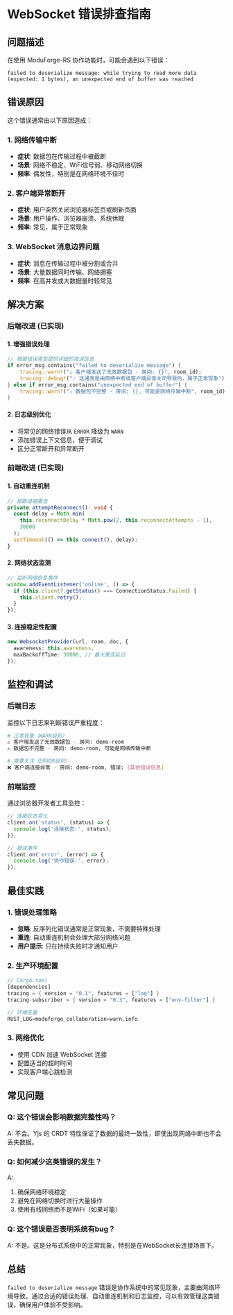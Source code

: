# WebSocket 错误排查指南

## 问题描述

在使用 ModuForge-RS 协作功能时，可能会遇到以下错误：

```
failed to deserialize message: while trying to read more data (expected: 1 bytes), an unexpected end of buffer was reached
```

## 错误原因

这个错误通常由以下原因造成：

### 1. 网络传输中断
- **症状**: 数据包在传输过程中被截断
- **场景**: 网络不稳定、WiFi信号弱、移动网络切换
- **频率**: 偶发性，特别是在网络环境不佳时

### 2. 客户端异常断开
- **症状**: 用户突然关闭浏览器标签页或刷新页面
- **场景**: 用户操作、浏览器崩溃、系统休眠
- **频率**: 常见，属于正常现象

### 3. WebSocket 消息边界问题
- **症状**: 消息在传输过程中被分割或合并
- **场景**: 大量数据同时传输、网络拥塞
- **频率**: 在高并发或大数据量时较常见

## 解决方案

### 后端改进 (已实现)

#### 1. 增强错误处理
```rust
// 根据错误类型提供详细的错误信息
if error_msg.contains("failed to deserialize message") {
    tracing::warn!("⚠️ 客户端发送了无效数据包 - 房间: {}", room_id);
    tracing::debug!("💡 这通常是由网络中断或客户端异常关闭导致的，属于正常现象");
} else if error_msg.contains("unexpected end of buffer") {
    tracing::warn!("⚠️ 数据包不完整 - 房间: {}, 可能是网络传输中断", room_id);
}
```

#### 2. 日志级别优化
- 将常见的网络错误从 `ERROR` 降级为 `WARN`
- 添加错误上下文信息，便于调试
- 区分正常断开和异常断开

### 前端改进 (已实现)

#### 1. 自动重连机制
```typescript
// 指数退避重连
private attemptReconnect(): void {
  const delay = Math.min(
    this.reconnectDelay * Math.pow(2, this.reconnectAttempts - 1),
    30000
  );
  setTimeout(() => this.connect(), delay);
}
```

#### 2. 网络状态监测
```typescript
// 监听网络恢复事件
window.addEventListener('online', () => {
  if (this.client?.getStatus() === ConnectionStatus.Failed) {
    this.client.retry();
  }
});
```

#### 3. 连接稳定性配置
```typescript
new WebsocketProvider(url, room, doc, {
  awareness: this.awareness,
  maxBackoffTime: 30000, // 最大重连延迟
});
```

## 监控和调试

### 后端日志
监控以下日志来判断错误严重程度：

```bash
# 正常现象（WARN级别）
⚠️ 客户端发送了无效数据包 - 房间: demo-room
⚠️ 数据包不完整 - 房间: demo-room, 可能是网络传输中断

# 需要关注（ERROR级别）
❌ 客户端连接异常 - 房间: demo-room, 错误: [其他错误信息]
```

### 前端监控
通过浏览器开发者工具监控：

```typescript
// 连接状态变化
client.on('status', (status) => {
  console.log('连接状态:', status);
});

// 错误事件
client.on('error', (error) => {
  console.log('协作错误:', error);
});
```

## 最佳实践

### 1. 错误处理策略
- **忽略**: 反序列化错误通常是正常现象，不需要特殊处理
- **重连**: 自动重连机制会处理大部分网络问题
- **用户提示**: 只在持续失败时才通知用户

### 2. 生产环境配置
```rust
// Cargo.toml
[dependencies]
tracing = { version = "0.1", features = ["log"] }
tracing-subscriber = { version = "0.3", features = ["env-filter"] }

// 环境变量
RUST_LOG=moduforge_collaboration=warn,info
```

### 3. 网络优化
- 使用 CDN 加速 WebSocket 连接
- 配置适当的超时时间
- 实现客户端心跳检测

## 常见问题

### Q: 这个错误会影响数据完整性吗？
A: 不会。Yjs 的 CRDT 特性保证了数据的最终一致性，即使出现网络中断也不会丢失数据。

### Q: 如何减少这类错误的发生？
A: 
1. 确保网络环境稳定
2. 避免在网络切换时进行大量操作
3. 使用有线网络而不是WiFi（如果可能）

### Q: 这个错误是否表明系统有bug？
A: 不是。这是分布式系统中的正常现象，特别是在WebSocket长连接场景下。

## 总结

`failed to deserialize message` 错误是协作系统中的常见现象，主要由网络环境导致。通过合适的错误处理、自动重连机制和日志监控，可以有效管理这类错误，确保用户体验不受影响。 